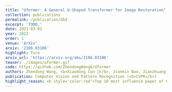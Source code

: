 ```yaml
---
title: "Uformer: A General U-Shaped Transformer for Image Restoration"
collection: publications
permalink: /publication/dbd
excerpt: 'TODO.'
date: 2021-03-01
year: 2022
order: 1
venue: 'ArXiv'
arxiv: '2106.03106'
highlight: Ture
arxiv_url: 'https://arxiv.org/abs/2106.03106'
teaser: ./images/uformer.gif
code: https://github.com/ZhendongWang6/Uformer
authors: Zhendong Wang, <b>Xiaodong Cun 📮</b>, Jianmin Bao, Jianzhuang Liu, Wengang Zhou, Houqiang Li
publication: Computer Vision and Pattern Recognition (<b>CVPR</b>)
highlight_reason: <b style='color:red'>Top 10 most influence paper of CVPR 2022 (<a href='https://www.paperdigest.org/2023/04/most-influential-cvpr-papers-2023-04/'>paperdigest.org</a>).</b>
---
```

